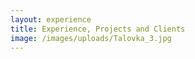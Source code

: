 ```yaml
---
layout: experience
title: Experience, Projects and Clients
image: /images/uploads/Talovka_3.jpg
---
```


